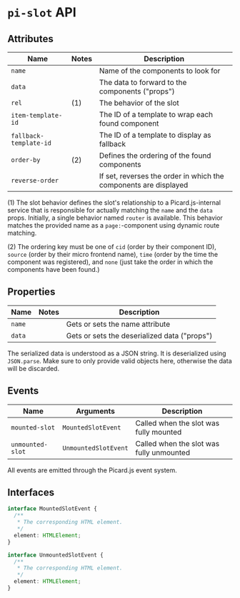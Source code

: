 # `pi-slot` API

## Attributes

| Name                   | Notes | Description                                                      |
| ---------------------- | ----- | ---------------------------------------------------------------- |
| `name`                 |       | Name of the components to look for                               |
| `data`                 |       | The data to forward to the components ("props")                  |
| `rel`                  | (1)   | The behavior of the slot                                         |
| `item-template-id`     |       | The ID of a template to wrap each found component                |
| `fallback-template-id` |       | The ID of a template to display as fallback                      |
| `order-by`             | (2)   | Defines the ordering of the found components                     |
| `reverse-order`        |       | If set, reverses the order in which the components are displayed |

(1) The slot behavior defines the slot's relationship to a Picard.js-internal service that is responsible for actually matching the `name` and the `data` props. Initially, a single behavior named `router` is available. This behavior matches the provided name as a `page:`-component using dynamic route matching.

(2) The ordering key must be one of `cid` (order by their component ID), `source` (order by their micro frontend name), `time` (order by the time the component was registered), and `none` (just take the order in which the components have been found.)

## Properties

| Name                   | Notes | Description                                            |
| ---------------------- | ----- | ------------------------------------------------------ |
| `name`                 |       | Gets or sets the name attribute                        |
| `data`                 |       | Gets or sets the deserialized data ("props")           |

The serialized data is understood as a JSON string. It is deserialized using `JSON.parse`. Make sure to only provide valid objects here, otherwise the data will be discarded.

## Events

| Name             | Arguments            | Description                                       |
| -----------------| -------------------- | ------------------------------------------------- |
| `mounted-slot`   | `MountedSlotEvent`   | Called when the slot was fully mounted            |
| `unmounted-slot` | `UnmountedSlotEvent` | Called when the slot was fully unmounted          |

All events are emitted through the Picard.js event system.

## Interfaces

```ts
interface MountedSlotEvent {
  /**
   * The corresponding HTML element.
   */
  element: HTMLElement;
}
```

```ts
interface UnmountedSlotEvent {
  /**
   * The corresponding HTML element.
   */
  element: HTMLElement;
}
```
